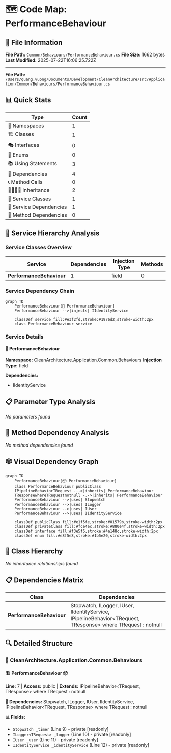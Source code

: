 # 🗺️ Code Map: PerformanceBehaviour

## 📁 File Information

**File Path:** `Common/Behaviours/PerformanceBehaviour.cs`
**File Size:** 1662 bytes
**Last Modified:** 2025-07-22T16:06:25.722Z

---


**File Path:** `/Users/quang.vuong/Documents/Development/CleanArchitecture/src/Application/Common/Behaviours/PerformanceBehaviour.cs`

## 📊 Quick Stats

| Type | Count |
|------|-------|
| 📁 Namespaces | 1 |
| 🏗️ Classes | 1 |
| 🎭 Interfaces | 0 |
| 📝 Enums | 0 |
| 📚 Using Statements | 3 |
| 🔗 Dependencies | 4 |
| 📞 Method Calls | 0 |
| 👨‍👩‍👧‍👦 Inheritance | 2 |
| 🔧 Service Classes | 1 |
| 💉 Service Dependencies | 1 |
| 🎯 Method Dependencies | 0 |

## 🔧 Service Hierarchy Analysis

### Service Classes Overview

| Service | Dependencies | Injection Type | Methods |
|---------|--------------|----------------|---------|
| **PerformanceBehaviour** | 1 | field | 0 |

### Service Dependency Chain

```mermaid
graph TD
    PerformanceBehaviour[🔧 PerformanceBehaviour]
    PerformanceBehaviour -->|injects| IIdentityService

    classDef service fill:#e3f2fd,stroke:#1976d2,stroke-width:2px
    class PerformanceBehaviour service
```

### Service Details

#### 🔧 PerformanceBehaviour

**Namespace:** CleanArchitecture.Application.Common.Behaviours
**Injection Type:** field

**Dependencies:**
- IIdentityService

## 📋 Parameter Type Analysis

*No parameters found*

## 🎯 Method Dependency Analysis

*No method dependencies found*

## 🕸️ Visual Dependency Graph

```mermaid
graph TD
    PerformanceBehaviour[📦 PerformanceBehaviour]
    class PerformanceBehaviour publicClass
    IPipelineBehaviorTRequest -.->|inherits| PerformanceBehaviour
    TResponsewhereTRequestnotnull -.->|inherits| PerformanceBehaviour
    PerformanceBehaviour -->|uses| Stopwatch
    PerformanceBehaviour -->|uses| ILogger
    PerformanceBehaviour -->|uses| IUser
    PerformanceBehaviour -->|uses| IIdentityService

    classDef publicClass fill:#e1f5fe,stroke:#01579b,stroke-width:2px
    classDef privateClass fill:#fce4ec,stroke:#880e4f,stroke-width:2px
    classDef interface fill:#f3e5f5,stroke:#4a148c,stroke-width:2px
    classDef enum fill:#e8f5e8,stroke:#1b5e20,stroke-width:2px
```

## 🌳 Class Hierarchy

*No inheritance relationships found*

## 📋 Dependencies Matrix

| Class | Dependencies |
|-------|---------------|
| **PerformanceBehaviour** | Stopwatch, ILogger, IUser, IIdentityService, IPipelineBehavior<TRequest, TResponse> where TRequest : notnull |

## 🔍 Detailed Structure

### 📁 CleanArchitecture.Application.Common.Behaviours

#### 🏗️ PerformanceBehaviour 📦

**Line:** 7 | **Access:** public | **Extends:** IPipelineBehavior<TRequest, TResponse> where TRequest : notnull

**🔗 Dependencies:** Stopwatch, ILogger, IUser, IIdentityService, IPipelineBehavior<TRequest, TResponse> where TRequest : notnull

**📊 Fields:**
- `Stopwatch _timer` (Line 9) - private [readonly]
- `ILogger<TRequest> _logger` (Line 10) - private [readonly]
- `IUser _user` (Line 11) - private [readonly]
- `IIdentityService _identityService` (Line 12) - private [readonly]

